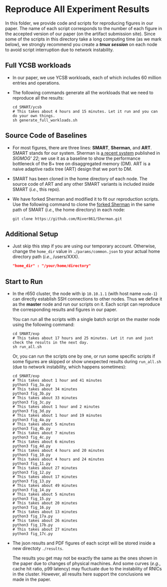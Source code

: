 # Reproduce All Experiment Results

In this folder, we provide code and scripts for reproducing figures in our paper.
The name of each script corresponds to the number of each figure in the accepted version of our paper (on the artifact submission site).
Since some of the scripts in this directory take a long computing time (as we mark below), we strongly recommend you create a ***tmux session*** on each node to avoid script interruption due to network instability.


## Full YCSB workloads
* In our paper, we use YCSB workloads, each of which includes 60 million entries and operations.

* The following commands generate all the workloads that we need to reproduce all the results:
    ```shell
    cd SMART/ycsb
    # This takes about 4 hours and 15 minutes. Let it run and you can do your own things.
    sh generate_full_workloads.sh
    ```

## Source Code of Baselines
* For most figures, there are three lines: **SMART**, **Sherman**, and **ART**.
SMART stands for our system. Sherman is [a recent system](https://github.com/thustorage/Sherman) published in *SIGMOG' 22*; we use it as a baseline to show the performance bottleneck of the B+ tree on disaggregated memory (DM). ART is a naive adaptive radix tree (ART) design that we port to DM.

* SMART has been cloned in the home directory of each node. The source code of ART and any other SMART variants is included inside SMART (*i.e.*, this repo).

* We have forked Sherman and modified it to fit our reproduction scripts. Use the following command to clone the [forked Sherman](https://github.com/River861/Sherman) in the same path of SMART (*i.e.*, the home directory) in each node:
    ```shell
    git clone https://github.com/River861/Sherman.git
    ```

## Additional Setup

* Just skip this step if you are using our temporary account. Otherwise, change the `home_dir` value in `./params/common.json` to your actual home directory path (*i.e.*, /users/XXX).

    ```json
    "home_dir" : "/your/home/directory"
    ```


## Start to Run

* In the r650 cluster, the node with ip `10.10.1.1` (with host name `node-1`) can directly establish SSH connections to other nodes. Thus we define it as the **master** node and run our scripts on it. Each script can reproduce the corresponding results and figures in our paper.

    You can run all the scripts with a single batch script on the master node using the following command:
    ```shell
    cd SMART/exp
    # This takes about 17 hours and 25 minutes. Let it run and just check the results in the next day.
    sh run_all.sh
    ```
    Or, you can run the scripts one by one, or run some specific scripts if some figures are skipped or show unexpected results during `run_all.sh` (due to network instability, which happens sometimes):
    ```shell
    cd SMART/exp
    # This takes about 1 hour and 41 minutes
    python3 fig_3a.py
    # This takes about 34 minutes
    python3 fig_3b.py
    # This takes about 33 minutes
    python3 fig_3c.py
    # This takes about 1 hour and 2 minutes
    python3 fig_3d.py
    # This takes about 1 hour and 19 minutes
    python3 fig_4a.py
    # This takes about 5 minutes
    python3 fig_4b.py
    # This takes about 7 minutes
    python3 fig_4c.py
    # This takes about 6 minutes
    python3 fig_4d.py
    # This takes about 4 hours and 20 minutes
    python3 fig_10.py
    # This takes about 4 hours and 24 minutes
    python3 fig_11.py
    # This takes about 27 minutes
    python3 fig_12.py
    # This takes about 17 minutes
    python3 fig_13.py
    # This takes about 49 minutes
    python3 fig_14.py
    # This takes about 5 minutes
    python3 fig_15.py
    # This takes about 20 minutes
    python3 fig_16.py
    # This takes about 13 minutes
    python3 fig_17a.py
    # This takes about 26 minutes
    python3 fig_17b.py
    # This takes about 27 minutes
    python3 fig_17c.py
    ```

* The json results and PDF figures of each scirpt will be stored inside a new directoty `./results`.

    The results you get may not be exactly the same as the ones shown in the paper due to changes of physical machines.
    And some curves (*e.g.*, cache hit ratio, p99 latency) may fluctuate due to the instability of RNICs in the cluster.
    However, all results here support the conclusions we made in the paper.
